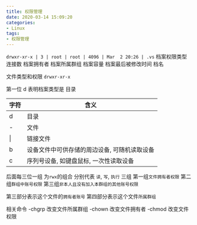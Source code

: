 ```yaml
---
title: 权限管理
date: 2020-03-14 15:09:20
categories: 
- Linux
tags:
- 权限管理
---
```


`drwxr-xr-x | 3 | root | root | 4096 | Mar  2 20:26 | .vs`
档案权限类型
连接数
档案拥有者
档案所属群组
档案容量
档案最后被修改时间
档名

文件类型和权限
`drwxr-xr-x`

第一位 d 表明档案类型是 目录

| 字符 | 含义 |
| --- | --- |
| d | 目录 |
| - | 文件 |
| \| | 链接文件 |
| b | 设备文件中可供存储的周边设备, 可随机读取设备 |
| c | 序列号设备, 如键盘鼠标, 一次性读取设备 |


后面每三位一组 为`rwx`的组合 分别代表 `读`, `写`, `执行`
三组 第一组`文件拥有者权限` 第二组`群组中账号权限` 第三组`非本人且没有加入本群组的其他账号权限`

第三部分表示这个文件的`拥有者账号`
第四部分表示这个文件`所属群组`

相关命令
-chgrp 改变文件所属群组
-chown 改变文件拥有者
-chmod 改变文件权限

